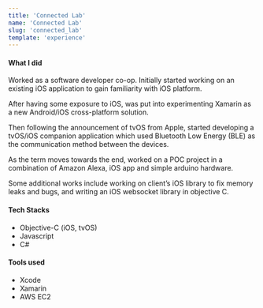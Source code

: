 ```yaml
---
title: 'Connected Lab'
name: 'Connected Lab'
slug: 'connected_lab'
template: 'experience'
---
```

#### What I did
Worked as a software developer co-op. Initially started working on an existing iOS application to gain familiarity with iOS platform. 

After having some exposure to iOS, was put into experimenting Xamarin as a new Android/iOS cross-platform solution. 

Then following the announcement of tvOS from Apple, started developing a tvOS/iOS companion application which used Bluetooth Low Energy (BLE) as the communication method between the devices. 

As the term moves towards the end, worked on a POC project in a combination of Amazon Alexa, iOS app and simple arduino hardware. 

Some additional works include working on client’s iOS library to fix memory leaks and bugs, and writing an iOS websocket library in objective C. 

#### Tech Stacks
- Objective-C (iOS, tvOS)
- Javascript
- C#

#### Tools used
- Xcode
- Xamarin
- AWS EC2
